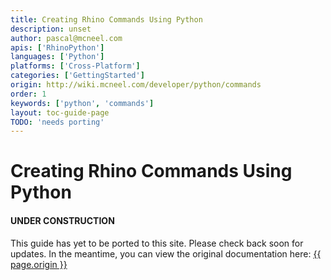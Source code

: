 ```yaml
---
title: Creating Rhino Commands Using Python
description: unset
author: pascal@mcneel.com
apis: ['RhinoPython']
languages: ['Python']
platforms: ['Cross-Platform']
categories: ['GettingStarted']
origin: http://wiki.mcneel.com/developer/python/commands
order: 1
keywords: ['python', 'commands']
layout: toc-guide-page
TODO: 'needs porting'
---
```


# Creating Rhino Commands Using Python

<div class="bs-callout bs-callout-danger">
  <h4>UNDER CONSTRUCTION</h4>
  <p>This guide has yet to be ported to this site.  Please check back soon for updates.  
  In the meantime, you can view the original documentation here:
  <a href="{{ page.origin }}">{{ page.origin }}</a></p>
</div>
